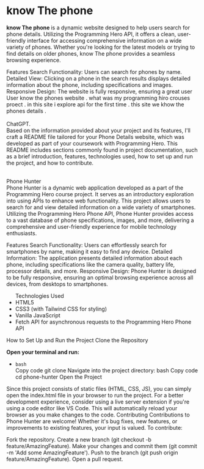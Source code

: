 <h1>know The phone</h1>
<b>know The phone </b> is a dynamic website designed to help users search for phone details. Utilizing the Programming Hero API, it offers a clean, user-friendly interface for accessing comprehensive information on a wide variety of phones. Whether you're looking for the latest models or trying to find details on older phones, know The phone provides a seamless browsing experience.

Features
Search Functionality: Users can search for phones by name.
Detailed View: Clicking on a phone in the search results displays detailed information about the phone, including specifications and images.
Responsive Design: The website is fully responsive, ensuring a great user
User
know the phones website . what was my programming hiro crouses proect . in this site i explore api for the first time . this site we khow the phones details . </br>
<br>ChatGPT. </br>
Based on the information provided about your project and its features, I'll craft a README file tailored for your Phone Details website, which was developed as part of your coursework with Programming Hero. This README includes sections commonly found in project documentation, such as a brief introduction, features, technologies used, how to set up and run the project, and how to contribute.

<br>Phone Hunter</br>
Phone Hunter is a dynamic web application developed as a part of the Programming Hero course project. It serves as an introductory exploration into using APIs to enhance web functionality. This project allows users to search for and view detailed information on a wide variety of smartphones. Utilizing the Programming Hero Phone API, Phone Hunter provides access to a vast database of phone specifications, images, and more, delivering a comprehensive and user-friendly experience for mobile technology enthusiasts.

Features
Search Functionality: Users can effortlessly search for smartphones by name, making it easy to find any device.
Detailed Information: The application presents detailed information about each phone, including specifications like the camera quality, battery life, processor details, and more.
Responsive Design: Phone Hunter is designed to be fully responsive, ensuring an optimal browsing experience across all devices, from desktops to smartphones.
<ul>Technologies Used 
                       <li> HTML5</li>
<li>CSS3 (with Tailwind CSS for styling)</li>
<li>Vanilla JavaScript</li>
<li>Fetch API for asynchronous requests to the Programming Hero Phone API</li>

  </ul>
How to Set Up and Run the Project
Clone the Repository

<b>Open your terminal and run:</b>

<ul>
  <li> <code>bash</code></li>
Copy code
git clone <repository-url>
Navigate into the project directory:
bash
Copy code
cd phone-hunter
Open the Project
</ul>


Since this project consists of static files (HTML, CSS, JS), you can simply open the index.html file in your browser to run the project.
For a better development experience, consider using a live server extension if you're using a code editor like VS Code. This will automatically reload your browser as you make changes to the code.
Contributing
Contributions to Phone Hunter are welcome! Whether it's bug fixes, new features, or improvements to existing features, your input is valued. To contribute:

Fork the repository.
Create a new branch (git checkout -b feature/AmazingFeature).
Make your changes and commit them (git commit -m 'Add some AmazingFeature').
Push to the branch (git push origin feature/AmazingFeature).
Open a pull request.
